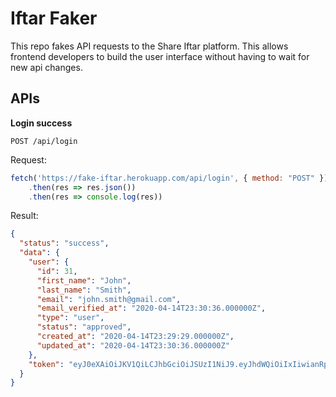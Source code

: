 # Iftar Faker

This repo fakes API requests to the Share Iftar platform. This allows frontend developers to build the user interface without having to wait for new api changes.

## APIs

**Login success**

```
POST /api/login
```

Request:

```javascript
fetch('https://fake-iftar.herokuapp.com/api/login', { method: "POST" })
    .then(res => res.json())
    .then(res => console.log(res))
```

Result:

```json
{
  "status": "success",
  "data": {
    "user": {
      "id": 31,
      "first_name": "John",
      "last_name": "Smith",
      "email": "john.smith@gmail.com",
      "email_verified_at": "2020-04-14T23:30:36.000000Z",
      "type": "user",
      "status": "approved",
      "created_at": "2020-04-14T23:29:29.000000Z",
      "updated_at": "2020-04-14T23:30:36.000000Z"
    },
    "token": "eyJ0eXAiOiJKV1QiLCJhbGciOiJSUzI1NiJ9.eyJhdWQiOiIxIiwianRpIjoiOWM1M2YxNDI5ZTlkMWRjZjUxYWNiNDA5OWVmYmJiMDQ2NzI4OTYwNDU4ZjYzNmRhZmY3YmExMmE0YjcyYjQ5MzI2NmMzOGY0YTllMWNkNWUiLCJpYXQiOjE1ODY5ODAyOTIsIm5iZiI6MTU4Njk4MDI5MiwiZXhwIjoxNjE4NTE2MjkyLCJzdWIiOiIzMSIsInNjb3BlcyI6W119.UizFAOQ0Nwd8waUd6vva30s9c6ttATZ2omzRa79q_XcNoqNLPv3JzvyMOvJQG_nAqqBHHHjkzCJMielxOa5kGfYbY94mJORq6k-Fr2FlCamt3hwP2SNe5igroxkZCfIYlyUde2ygLpmU-Hvc9ihAsu4IBvxxyD_Ylue-gBeGGUvsrVYSaWXqFI6gg_ZCmHZfrfGqrMlJXl6lzZRXxnljHoRj8QJMSXxuebWCHvaz75HR4Wn503chjHM9uuQAsGkFPQRYZyKDNxmr0o3IG7LxfXhFFKh6aKHAsS3DL1v_AclpFXCxqwRbmfl0h_c7MK5EuBvOh3vbu756PerYu_CylVqmo85lQ-jFqH7qxtNjlbT6WlMRO0oxFm47zIHUW0fkDBkuRPSscGoE0cajrNxmnQi6sLUwgjCg_4Oi2iiLJpeQ92bhxAudbq_PLulQTTsFljCQLd8LQghjuyEJBofSSefEEME566wtK9st3Fr2Tobv5K2HFOVTerQLzv6UlPjyuxxx-zC9Rhy1Xm9FXhFCJc5yw2xaKEffnSiCUYzM8Q1hl2MzRteaQAgcTr4YzexgDfMN9n5SL94RxtQe1NHT8NvHGqgdKFTcU7djFtoqdJUHlQ_4oVCLABtkixyPpa1Ei07V8cqj_Ut7oO0ZhWpxM0hsOZ0kVW3B81BHzaoDVFI"
  }
}
```

